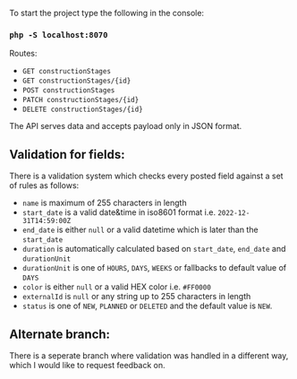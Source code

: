 To start the project type the following in the console:
### `php -S localhost:8070`

Routes:
- `GET constructionStages`
- `GET constructionStages/{id}`
- `POST constructionStages`
- `PATCH constructionStages/{id}`
- `DELETE constructionStages/{id}`

The API serves data and accepts payload only in JSON format.

## Validation for fields:
There is a validation system which checks every posted field against a set of rules as follows:
- `name` is maximum of 255 characters in length
- `start_date` is a valid date&time in iso8601 format i.e. `2022-12-31T14:59:00Z`
- `end_date` is either `null` or a valid datetime which is later than the `start_date`
- `duration` is automatically calculated based on `start_date`, `end_date` and `durationUnit`
- `durationUnit` is one of `HOURS`, `DAYS`, `WEEKS` or fallbacks to default value of `DAYS`
- `color` is either `null` or a valid HEX color i.e. `#FF0000`
- `externalId` is `null` or any string up to 255 characters in length
- `status` is one of `NEW`, `PLANNED` or `DELETED` and the default value is `NEW`.

## Alternate branch:
There is a seperate branch where validation was handled in a different way, which I would like to request feedback on.
